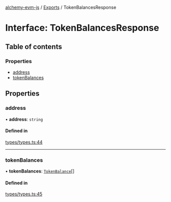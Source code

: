 [alchemy-evm-js](../README.md) / [Exports](../modules.md) / TokenBalancesResponse

# Interface: TokenBalancesResponse

## Table of contents

### Properties

- [address](TokenBalancesResponse.md#address)
- [tokenBalances](TokenBalancesResponse.md#tokenbalances)

## Properties

### address

• **address**: `string`

#### Defined in

[types/types.ts:44](https://github.com/alchemyplatform/alchemy-evm-js/blob/0259d36/src/types/types.ts#L44)

___

### tokenBalances

• **tokenBalances**: [`TokenBalance`](../modules.md#tokenbalance)[]

#### Defined in

[types/types.ts:45](https://github.com/alchemyplatform/alchemy-evm-js/blob/0259d36/src/types/types.ts#L45)
